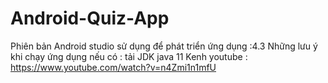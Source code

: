 # Android-Quiz-App
Phiên bản Android studio sử dụng để phát triển ứng dụng :4.3 
Những lưu ý khi chạy ứng dụng nếu có : tải JDK java 11
Kenh youtube :
https://www.youtube.com/watch?v=n4Zmi1n1mfU
